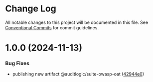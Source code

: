 # Change Log

All notable changes to this project will be documented in this file.
See [Conventional Commits](https://conventionalcommits.org) for commit guidelines.

# 1.0.0 (2024-11-13)


### Bug Fixes

* publishing new artifact @auditlogic/suite-owasp-oat ([42944e0](https://github.com/auditlogic/suite/commit/42944e0b0b523a433042f9a4e98db63fb2d6e33a))
